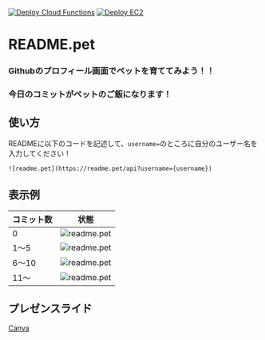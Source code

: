 [![Deploy Cloud Functions](https://github.com/impostor-syndromes/README.pet/actions/workflows/gcp_cd.yml/badge.svg)](https://github.com/impostor-syndromes/README.pet/actions/workflows/gcp_cd.yml)
[![Deploy EC2](https://github.com/impostor-syndromes/README.pet/actions/workflows/aws_cd.yml/badge.svg)](https://github.com/impostor-syndromes/README.pet/actions/workflows/aws_cd.yml)

# README.pet
### Githubのプロフィール画面でペットを育ててみよう！！
### 今日のコミットがペットのご飯になります！

## 使い方

READMEに以下のコードを記述して、`username=`のところに自分のユーザー名を入力してください！

```
![readme.pet](https://readme.pet/api?username={username})
```

## 表示例

| コミット数 | 状態 |
|--------|--------|
| 0 | ![readme.pet](https://readme.pet/view-sample?contributions=0&param=1) |
| 1〜5 | ![readme.pet](https://readme.pet/view-sample?contributions=1&param=1) |
| 6〜10 | ![readme.pet](https://readme.pet/view-sample?contributions=6&param=1) |
| 11〜 | ![readme.pet](https://readme.pet/view-sample?contributions=11&param=1) | 

## プレゼンスライド

[Canva](https://www.canva.com/design/DAGB-z6NkYA/SJMXYOCwxF9apw3jFqYXzw/view?utm_content=DAGB-z6NkYA&utm_campaign=designshare&utm_medium=link&utm_source=editor)